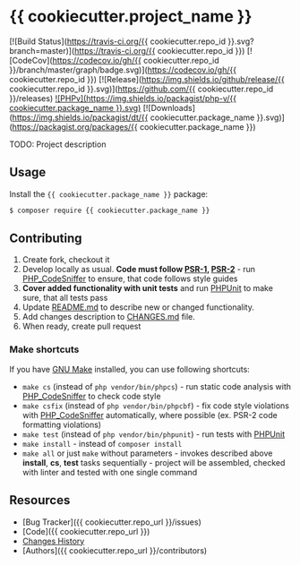 # {{ cookiecutter.project_name }}

[![Build Status](https://travis-ci.org/{{ cookiecutter.repo_id }}.svg?branch=master)](https://travis-ci.org/{{ cookiecutter.repo_id }})
[![CodeCov](https://codecov.io/gh/{{ cookiecutter.repo_id }}/branch/master/graph/badge.svg)](https://codecov.io/gh/{{ cookiecutter.repo_id }})
[![Release](https://img.shields.io/github/release/{{ cookiecutter.repo_id }}.svg)](https://github.com/{{ cookiecutter.repo_id }}/releases)
[![PHPv](https://img.shields.io/packagist/php-v/{{ cookiecutter.package_name }}.svg)](http://www.php.net)
[![Downloads](https://img.shields.io/packagist/dt/{{ cookiecutter.package_name }}.svg)](https://packagist.org/packages/{{ cookiecutter.package_name }})

TODO: Project description

## Usage

Install the ```{{ cookiecutter.package_name }}``` package:

```bash
$ composer require {{ cookiecutter.package_name }}
```


## Contributing

1. Create fork, checkout it
2. Develop locally as usual. **Code must follow [PSR-1](http://www.php-fig.org/psr/psr-1/), [PSR-2](http://www.php-fig.org/psr/psr-2/)** -
    run [PHP_CodeSniffer](https://github.com/squizlabs/PHP_CodeSniffer) to ensure, that code follows style guides
3. **Cover added functionality with unit tests** and run [PHPUnit](https://phpunit.de/) to make sure, that all tests pass
4. Update [README.md](README.md) to describe new or changed functionality.
5. Add changes description to [CHANGES.md](CHANGES.md) file.
6. When ready, create pull request

### Make shortcuts

If you have [GNU Make](https://www.gnu.org/software/make/) installed, you can use following shortcuts:

* ```make cs``` (instead of ```php vendor/bin/phpcs```) -
    run static code analysis with [PHP_CodeSniffer](https://github.com/squizlabs/PHP_CodeSniffer)
    to check code style
* ```make csfix``` (instead of ```php vendor/bin/phpcbf```) -
    fix code style violations with [PHP_CodeSniffer](https://github.com/squizlabs/PHP_CodeSniffer)
    automatically, where possible (ex. PSR-2 code formatting violations)
* ```make test``` (instead of ```php vendor/bin/phpunit```) -
    run tests with [PHPUnit](https://phpunit.de/)
* ```make install``` - instead of ```composer install```
* ```make all``` or just ```make``` without parameters -
    invokes described above **install**, **cs**, **test** tasks sequentially -
    project will be assembled, checked with linter and tested with one single command

## Resources

* [Bug Tracker]({{ cookiecutter.repo_url }}/issues)
* [Code]({{ cookiecutter.repo_url }})
* [Changes History](CHANGES.md)
* [Authors]({{ cookiecutter.repo_url }}/contributors)
